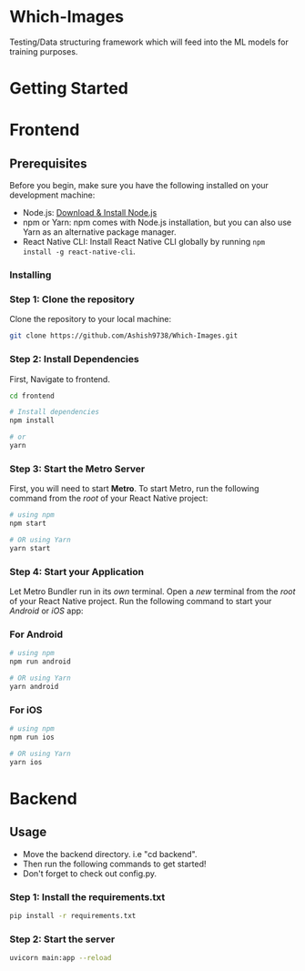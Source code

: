 # Which-Images

Testing/Data structuring framework which will feed into the ML models for training purposes.

# Getting Started

# Frontend

## Prerequisites

Before you begin, make sure you have the following installed on your development machine:

- Node.js: [Download & Install Node.js](https://nodejs.org/)
- npm or Yarn: npm comes with Node.js installation, but you can also use Yarn as an alternative package manager.
- React Native CLI: Install React Native CLI globally by running `npm install -g react-native-cli`.

### Installing

### Step 1: Clone the repository

Clone the repository to your local machine:

```bash
git clone https://github.com/Ashish9738/Which-Images.git
```

### Step 2: Install Dependencies

First, Navigate to frontend.

```bash
cd frontend
```

```bash
# Install dependencies
npm install

# or
yarn
```

### Step 3: Start the Metro Server

First, you will need to start **Metro**.
To start Metro, run the following command from the _root_ of your React Native project:

```bash
# using npm
npm start

# OR using Yarn
yarn start
```

### Step 4: Start your Application

Let Metro Bundler run in its _own_ terminal. Open a _new_ terminal from the _root_ of your React Native project. Run the following command to start your _Android_ or _iOS_ app:

### For Android

```bash
# using npm
npm run android

# OR using Yarn
yarn android
```

### For iOS

```bash
# using npm
npm run ios

# OR using Yarn
yarn ios
```

# Backend

## Usage

- Move the backend directory. i.e "cd backend".
- Then run the following commands to get started!
- Don't forget to check out config.py.

### Step 1: Install the requirements.txt

```bash
pip install -r requirements.txt
```

### Step 2: Start the server

```bash
uvicorn main:app --reload
```
